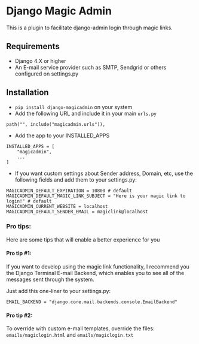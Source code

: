 # Django Magic Admin

This is a plugin to facilitate django-admin login through magic links.

## Requirements

 - Django 4.X or higher
 - An E-mail service provider such as SMTP, Sendgrid or others configured on settings.py

## Installation

 - `pip install django-magicadmin` on your system
 - Add the following URL and include it in your main `urls.py`

```
path("", include("magicadmin.urls")),
```
 - Add the app to your INSTALLED_APPS
```
INSTALLED_APPS = [
    "magicadmin",
    ...
]
```
 - If you want custom settings about Sender address, Domain, etc, use the following fields and add them to your settings.py:

```
MAGICADMIN_DEFAULT_EXPIRATION = 10800 # default
MAGICADMIN_DEFAULT_MAGIC_LINK_SUBJECT = "Here is your magic link to login!" # default
MAGICADMIN_CURRENT_WEBSITE = localhost
MAGICADMIN_DEFAULT_SENDER_EMAIL = magiclink@localhost
```

### Pro tips:

Here are some tips that will enable a better experience for you

#### Pro tip #1:
If you want to develop using the magic link functionality, I recommend you
the Django Terminal E-mail Backend, which enables you to see all of the messages sent through the system.

Just add this one-liner to your settings.py:

```
EMAIL_BACKEND = "django.core.mail.backends.console.EmailBackend"
```


#### Pro tip #2:
To override with custom e-mail templates, override the files: `emails/magiclogin.html` and `emails/magiclogin.txt`